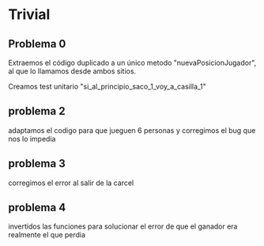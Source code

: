 # Trivial

## Problema 0
Extraemos el código duplicado a un único metodo "nuevaPosicionJugador", 
al que lo llamamos desde ambos sitios.

Creamos test unitario "si_al_principio_saco_1_voy_a_casilla_1"

## problema 2
adaptamos el codigo para que jueguen 6 personas y corregimos el bug que nos lo impedia

## problema 3 
corregimos el error al salir de la carcel 

## problema 4

invertidos las funciones para solucionar el error de que el ganador era realmente el que perdia